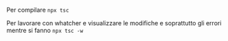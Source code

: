 Per compilare
```npx tsc```

Per lavorare con whatcher e visualizzare le modifiche e soprattutto gli errori mentre si fanno
```npx tsc -w```